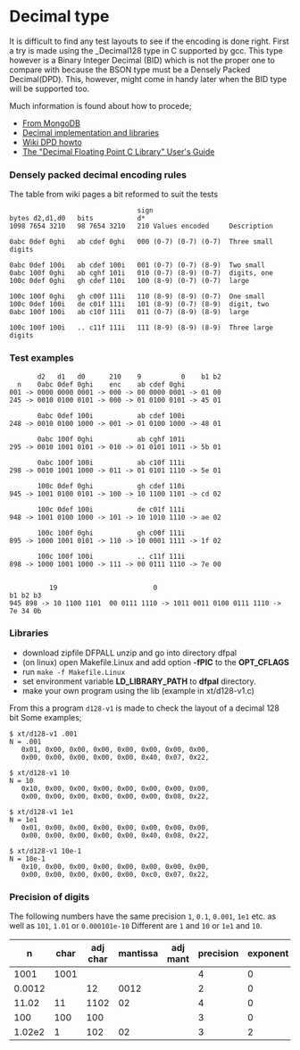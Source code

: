 # Decimal type

It is difficult to find any test layouts to see if the encoding is done right. First a try is made using the _Decimal128 type in C supported by gcc. This type however is a Binary Integer Decimal (BID) which is not the proper one to compare with because the BSON type must be a Densely Packed Decimal(DPD). This, however, might come in handy later when the BID type will be supported too.

Much information is found about how to procede;
* [From MongoDB][mdb]
* [Decimal implementation and libraries][spelotrove]
* [Wiki DPD howto][wiki]
* [The "Decimal Floating Point C Library" User's Guide][libdpd]

### Densely packed decimal encoding rules

The table from wiki pages a bit reformed to suit the tests
```
                                sign
bytes d2,d1,d0   bits           d*
1098 7654 3210   98 7654 3210   210 Values encoded     Description

0abc 0def 0ghi   ab cdef 0ghi   000 (0-7) (0-7) (0-7)  Three small digits

0abc 0def 100i   ab cdef 100i   001 (0-7) (0-7) (8-9)  Two small
0abc 100f 0ghi   ab cghf 101i   010 (0-7) (8-9) (0-7)  digits, one
100c 0def 0ghi   gh cdef 110i   100 (8-9) (0-7) (0-7)  large

100c 100f 0ghi   gh c00f 111i   110 (8-9) (8-9) (0-7)  One small
100c 0def 100i   de c01f 111i   101 (8-9) (0-7) (8-9)  digit, two
0abc 100f 100i   ab c10f 111i   011 (0-7) (8-9) (8-9)  large

100c 100f 100i   .. c11f 111i   111 (8-9) (8-9) (8-9)  Three large digits
```


### Test examples
```
       d2   d1   d0      210    9          0    b1 b2
  n    0abc 0def 0ghi    enc    ab cdef 0ghi
001 -> 0000 0000 0001 -> 000 -> 00 0000 0001 -> 01 00   
245 -> 0010 0100 0101 -> 000 -> 01 0100 0101 -> 45 01

       0abc 0def 100i           ab cdef 100i
248 -> 0010 0100 1000 -> 001 -> 01 0100 1000 -> 48 01

       0abc 100f 0ghi           ab cghf 101i
295 -> 0010 1001 0101 -> 010 -> 01 0101 1011 -> 5b 01

       0abc 100f 100i           ab c10f 111i
298 -> 0010 1001 1000 -> 011 -> 01 0101 1110 -> 5e 01

       100c 0def 0ghi           gh cdef 110i
945 -> 1001 0100 0101 -> 100 -> 10 1100 1101 -> cd 02

       100c 0def 100i           de c01f 111i
948 -> 1001 0100 1000 -> 101 -> 10 1010 1110 -> ae 02

       100c 100f 0ghi           gh c00f 111i
895 -> 1000 1001 0101 -> 110 -> 10 0001 1111 -> 1f 02

       100c 100f 100i           .. c11f 111i
898 -> 1000 1001 1000 -> 111 -> 00 0111 1110 -> 7e 00


          19                        0                                b1 b2 b3
945 898 -> 10 1100 1101  00 0111 1110 -> 1011 0011 0100 0111 1110 -> 7e 34 0b

```

### Libraries
* download zipfile DFPALL unzip and go into directory dfpal
* (on linux) open Makefile.Linux and add option **-fPIC** to the **OPT_CFLAGS**
* run `make -f Makefile.Linux`
* set environment variable **LD_LIBRARY_PATH** to **dfpal** directory.
* make your own program using the lib (example in xt/d128-v1.c)

From this a program `d128-v1` is made to check the layout of a decimal 128 bit
Some examples;
```
$ xt/d128-v1 .001
N = .001
   0x01, 0x00, 0x00, 0x00, 0x00, 0x00, 0x00, 0x00,
   0x00, 0x00, 0x00, 0x00, 0x00, 0x40, 0x07, 0x22,

$ xt/d128-v1 10
N = 10
   0x10, 0x00, 0x00, 0x00, 0x00, 0x00, 0x00, 0x00,
   0x00, 0x00, 0x00, 0x00, 0x00, 0x00, 0x08, 0x22,

$ xt/d128-v1 1e1
N = 1e1
   0x01, 0x00, 0x00, 0x00, 0x00, 0x00, 0x00, 0x00,
   0x00, 0x00, 0x00, 0x00, 0x00, 0x40, 0x08, 0x22,

$ xt/d128-v1 10e-1
N = 10e-1
   0x10, 0x00, 0x00, 0x00, 0x00, 0x00, 0x00, 0x00,
   0x00, 0x00, 0x00, 0x00, 0x00, 0xc0, 0x07, 0x22,
```

### Precision of digits
The following numbers have the same precision `1`, `0.1`, `0.001`, `1e1` etc.
as well as `101`, `1.01` or `0.000101e-10`
Different are `1` and `10` or `1e1` and `10`.

| n    | char | adj char | mantissa | adj mant | precision | exponent | adj exp |
|------|------|----------|----------|----------|-----------|----------|---------|
| 1001 | 1001 | | | | 4 | 0 | 0 |
| 0.0012 | | 12 | 0012 | | 2 | 0 | -4 |
| 11.02 | 11 | 1102 | 02 | | 4 | 0 | 2 |
| 100 | 100 | 100 | | | 3 | 0 | 0 |
| 1.02e2 | 1 | 102 | 02 | | 3 | 2 | 0 |


[mdb]: https://github.com/mongodb/specifications/blob/master/source/bson-decimal128/decimal128.rst
[spelotrove]: http://speleotrove.com/decimal/
[wiki]: https://en.wikipedia.org/wiki/Densely_packed_decimal
[libdpd]: https://raw.githubusercontent.com/libdfp/libdfp/master/README.user
